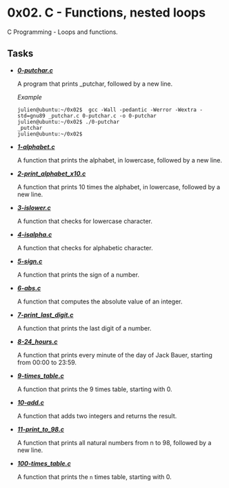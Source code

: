 
# 0x02. C - Functions, nested loops

C Programming - Loops and functions.

## Tasks

- ***[0-putchar.c]()***

    A program that prints _putchar, followed by a new line.

    *Example*
    ```
    julien@ubuntu:~/0x02$  gcc -Wall -pedantic -Werror -Wextra -std=gnu89 _putchar.c 0-putchar.c -o 0-putchar
    julien@ubuntu:~/0x02$ ./0-putchar 
    _putchar
    julien@ubuntu:~/0x02$ 
    ```

- ***[1-alphabet.c]()***

    A function that prints the alphabet, in lowercase, followed by a new line.

- ***[2-print_alphabet_x10.c]()***

    A function that prints 10 times the alphabet, in lowercase, followed by a new line.

- ***[3-islower.c]()***

    A function that checks for lowercase character. 

- ***[4-isalpha.c]()***

    A function that checks for alphabetic character. 

- ***[5-sign.c]()***

    A function that prints the sign of a number.

- ***[6-abs.c]()***

    A function that computes the absolute value of an integer.

- ***[7-print_last_digit.c]()***

    A function that prints the last digit of a number.

- ***[8-24_hours.c]()***

    A function that prints every minute of the day of Jack Bauer,
    starting from 00:00 to 23:59. 

- ***[9-times_table.c]()***

    A function that prints the 9 times table, starting with 0.

- ***[10-add.c]()***

    A function that adds two integers and returns the result.

- ***[11-print_to_98.c]()***

    A function that prints all natural numbers from n to 98, followed by a new line.

- ***[100-times_table.c]()***

    A function that prints the `n` times table, starting with 0.
